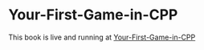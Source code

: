 # Your-First-Game-in-CPP
This book is live and running at [Your-First-Game-in-CPP](https://abhilekhgautam.github.io/Your-First-Game-in-CPP/book/index.html)
